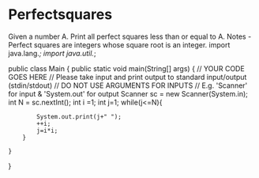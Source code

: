 # Perfectsquares
Given a number A. Print all perfect squares less than or equal to A. Notes - Perfect squares are integers whose square root is an integer.
import java.lang.*;
import java.util.*;

public class Main {
    public static void main(String[] args) {
        // YOUR CODE GOES HERE
        // Please take input and print output to standard input/output (stdin/stdout)
        // DO NOT USE ARGUMENTS FOR INPUTS
        // E.g. 'Scanner' for input & 'System.out' for output
        Scanner sc = new Scanner(System.in);
		int N = sc.nextInt();
		int i =1;
		int j=1;
		while(j<=N){
			
			System.out.print(j+" ");
			++i;
			j=i*i;
        }
        
    }
}
